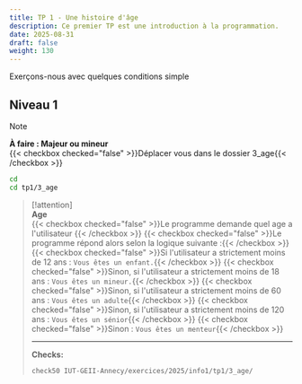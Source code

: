 ```yaml
---
title: TP 1 - Une histoire d'âge
description: Ce premier TP est une introduction à la programmation.
date: 2025-08-31
draft: false
weight: 130
---
```

Exerçons-nous avec quelques conditions simple

## Niveau 1
> [!note]  
> **À faire : Majeur ou mineur**  
> {{< checkbox checked="false" >}}Déplacer vous dans le dossier 3_age{{< /checkbox >}}
> ```bash
> cd
> cd tp1/3_age
> ```

> [!attention]  
> **Age**  
> {{< checkbox checked="false" >}}Le programme demande quel age a l'utilisateur {{< /checkbox >}}
> {{< checkbox checked="false" >}}Le programme répond alors selon la logique suivante :{{< /checkbox >}}
> 	{{< checkbox checked="false" >}}Si l'utilisateur a strictement moins de 12 ans : `Vous êtes un enfant.`{{< /checkbox >}}
> 	{{< checkbox checked="false" >}}Sinon, si l'utilisateur a strictement moins de 18 ans : `Vous êtes un mineur.`{{< /checkbox >}}
> 	{{< checkbox checked="false" >}}Sinon, si l'utilisateur a strictement moins de 60 ans : `Vous êtes un adulte`{{< /checkbox >}}
> 	{{< checkbox checked="false" >}}Sinon, si l'utilisateur a strictement moins de 120 ans : `Vous êtes un sénior`{{< /checkbox >}}
> 	{{< checkbox checked="false" >}}Sinon : `Vous êtes un menteur`{{< /checkbox >}}
> 
>---
>**Checks:**
> ```
> check50 IUT-GEII-Annecy/exercices/2025/info1/tp1/3_age/
> ```
